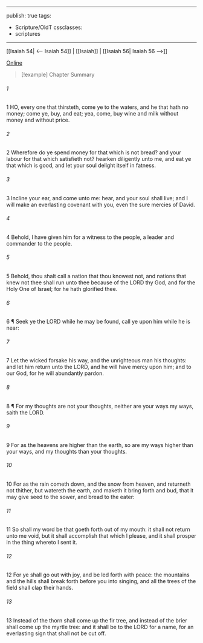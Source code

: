 

---
publish: true
tags:
  - Scripture/OldT
cssclasses:
  - scriptures
---
[[Isaiah 54| <-- Isaiah 54]] | [[Isaiah]] | [[Isaiah 56| Isaiah 56 -->]]

[Online](https://churchofjesuschrist.org/study/scriptures/ot/isa/55?lang=eng)

>[!example] Chapter Summary
>
###### 1
1 HO, every one that thirsteth, come ye to the waters, and he that hath no money; come ye, buy, and eat; yea, come, buy wine and milk without money and without price.
###### 2
2 Wherefore do ye spend money for that which is not bread?  and your labour for that which satisfieth not?  hearken diligently unto me, and eat ye that which is good, and let your soul delight itself in fatness.
###### 3
3 Incline your ear, and come unto me: hear, and your soul shall live; and I will make an everlasting covenant with you, even the sure mercies of David.
###### 4
4 Behold, I have given him for a witness to the people, a leader and commander to the people.
###### 5
5 Behold, thou shalt call a nation that thou knowest not, and nations that knew not thee shall run unto thee because of the LORD thy God, and for the Holy One of Israel; for he hath glorified thee.
###### 6
6 ¶ Seek ye the LORD while he may be found, call ye upon him while he is near:
###### 7
7 Let the wicked forsake his way, and the unrighteous man his thoughts: and let him return unto the LORD, and he will have mercy upon him; and to our God, for he will abundantly pardon.
###### 8
8 ¶ For my thoughts are not your thoughts, neither are your ways my ways, saith the LORD.
###### 9
9 For as the heavens are higher than the earth, so are my ways higher than your ways, and my thoughts than your thoughts.
###### 10
10 For as the rain cometh down, and the snow from heaven, and returneth not thither, but watereth the earth, and maketh it bring forth and bud, that it may give seed to the sower, and bread to the eater:
###### 11
11 So shall my word be that goeth forth out of my mouth: it shall not return unto me void, but it shall accomplish that which I please, and it shall prosper in the thing whereto I sent it.
###### 12
12 For ye shall go out with joy, and be led forth with peace: the mountains and the hills shall break forth before you into singing, and all the trees of the field shall clap their hands.
###### 13
13 Instead of the thorn shall come up the fir tree, and instead of the brier shall come up the myrtle tree: and it shall be to the LORD for a name, for an everlasting sign that shall not be cut off.



